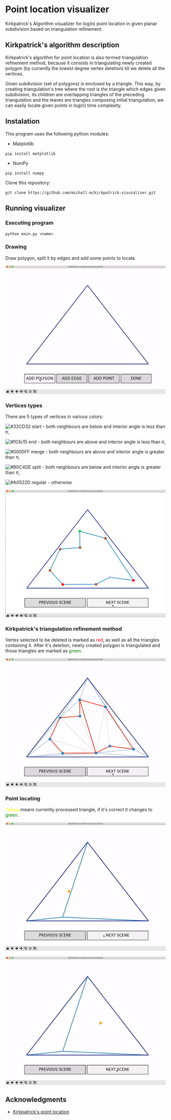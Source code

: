# Point location visualizer

Kirkpatrick's Algorithm visualizer for log(n) point location in given planar subdivision based on triangulation refinement.

## Kirkpatrick's algorithm description

Kirkpatrick's algorithm for point location is also termed triangulation refinement method, because
it consists in triangulating newly created polygon (by currently the lowest degree vertex deletion)
till we delete all the vertices. 

Given subdivision (set of polygons) is enclosed by a triangle. This way, by creating triangulation's tree where the root is the triangle
which edges given subdivision, its children are overlapping triangles of the preceding triangulation
and the leaves are triangles composing initial triangulation, we can easily locate given points in log(n) time complexity.

## Instalation
This program uses the following python modules:

* Matplotlib
```
pip install matplotlib
```

* NumPy
```
pip install numpy
```

Clone this repository:

```
git clone https://github.com/michall-m/kirkpatrick-visuzalizer.git
```

## Running visualizer

### Executing program

```commandline
python main.py <name>
```


### Drawing
Draw polygon, split it by edges and add some points to locate.

![drawing](./drawing.gif)

### Vertices types
There are 5 types of vertices in various colors:


![#32CD32](https://via.placeholder.com/11/32CD32/000000?text=+) 
 start -   both neighbours are below and interior angle is less than π,

![#f03c15](https://via.placeholder.com/11/f03c15/000000?text=+)
 end -     both neighbours are above and interior angle is less than π,

![#0000FF](https://via.placeholder.com/11/0000FF/000000?text=+)
 merge -   both neighbours are above and interior angle is greater than π,

![#B0C4DE](https://via.placeholder.com/11/B0C4DE/000000?text=+)
 split -   both neighbours are below and interior angle is greater than π,

![#A0522D](https://via.placeholder.com/11/A0522D/000000?text=+) 
 regular - otherwise


![types](./vertices_types.png)


### Kirkpatrick's triangulation refinement method
Vertex selected to be deleted is marked as <span style="color:red;">red</span>, as well as all the triangles containing it.
After it's deletion, newly created polygon is triangulated and those triangles are marked as
<span style="color:green;">green</span>.

![refinement](./vertices_deleting.gif)


### Point locating
<span style="color:yellow;">Yellow</span> means currently processed triangle, if it's correct it changes to <span style="color:green;">green</span>. 


![first_point](./first_point_locating.gif)

![second_point](./second_point_locating.gif)





## Acknowledgments

* [Kirkpatrick's point location](http://cgm.cs.mcgill.ca/~athens/cs507/Projects/2002/PaulSandulescu/)
